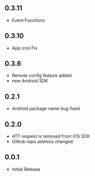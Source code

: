 ## 0.3.11
* Event Functions

## 0.3.10
* App icon Fix

## 0.3.6
* Remote config feature added
* new Android SDK 

## 0.2.1
* Android package name bug fixed

## 0.2.0

* ATT request is removed from iOS SDK
* Github repo address changed

## 0.0.1

* Initial Release
